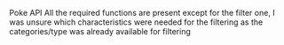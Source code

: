 Poke API 
All the required functions are present except for the filter one, I was unsure which characteristics were needed for the filtering as the categories/type was already available for filtering
